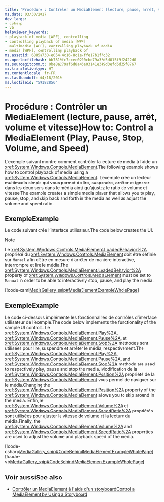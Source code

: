 ```yaml
---
title: 'Procédure : Contrôler un MediaElement (lecture, pause, arrêt, volume et vitesse)'
ms.date: 03/30/2017
dev_langs:
- csharp
- vb
helpviewer_keywords:
- playback of media [WPF], controlling
- controlling playback of media [WPF]
- multimedia [WPF], controlling playback of media
- media [WPF], controlling playback of
ms.assetid: 6885a730-e054-4c16-8c1e-ffe17b1f7c32
ms.openlocfilehash: bb7319fc7ccec0220cbd79a32d5d015f9f2422d0
ms.sourcegitcommit: 0be8a279af6d8a43e03141e349d3efd5d35f8767
ms.translationtype: HT
ms.contentlocale: fr-FR
ms.lasthandoff: 04/18/2019
ms.locfileid: "59182856"
---
```

# <a name="how-to-control-a-mediaelement-play-pause-stop-volume-and-speed"></a><span data-ttu-id="7a96d-102">Procédure : Contrôler un MediaElement (lecture, pause, arrêt, volume et vitesse)</span><span class="sxs-lookup"><span data-stu-id="7a96d-102">How to: Control a MediaElement (Play, Pause, Stop, Volume, and Speed)</span></span>
<span data-ttu-id="7a96d-103">L’exemple suivant montre comment contrôler la lecture de média à l’aide un <xref:System.Windows.Controls.MediaElement>.</span><span class="sxs-lookup"><span data-stu-id="7a96d-103">The following example shows how to control playback of media using a <xref:System.Windows.Controls.MediaElement>.</span></span> <span data-ttu-id="7a96d-104">L’exemple crée un lecteur multimédia simple qui vous permet de lire, suspendre, arrêter et ignorer dans les deux sens dans le média ainsi qu’ajustez le ratio de volume et vitesse.</span><span class="sxs-lookup"><span data-stu-id="7a96d-104">The example creates a simple media player that allows you to play, pause, stop, and skip back and forth in the media as well as adjust the volume and speed ratio.</span></span>  
  
## <a name="example"></a><span data-ttu-id="7a96d-105">Exemple</span><span class="sxs-lookup"><span data-stu-id="7a96d-105">Example</span></span>  
 <span data-ttu-id="7a96d-106">Le code suivant crée l’interface utilisateur.</span><span class="sxs-lookup"><span data-stu-id="7a96d-106">The code below creates the UI.</span></span>  
  
> [!NOTE]
>  <span data-ttu-id="7a96d-107">Le <xref:System.Windows.Controls.MediaElement.LoadedBehavior%2A> propriété du <xref:System.Windows.Controls.MediaElement> doit être définie sur `Manual` afin d’être en mesure d’arrêter de manière interactive, interrompre et lire le média.</span><span class="sxs-lookup"><span data-stu-id="7a96d-107">The <xref:System.Windows.Controls.MediaElement.LoadedBehavior%2A> property of <xref:System.Windows.Controls.MediaElement> must be set to `Manual` in order to be able to interactively stop, pause, and play the media.</span></span>  
  
 [!code-xaml[MediaGallery_snip#MediaElementExampleWholePage](~/samples/snippets/visualbasic/VS_Snippets_Wpf/MediaGallery_snip/VB/MediaElementExample.xaml#mediaelementexamplewholepage)]  
  
## <a name="example"></a><span data-ttu-id="7a96d-108">Exemple</span><span class="sxs-lookup"><span data-stu-id="7a96d-108">Example</span></span>  
 <span data-ttu-id="7a96d-109">Le code ci-dessous implémente les fonctionnalités de contrôles d’interface utilisateur de l’exemple.</span><span class="sxs-lookup"><span data-stu-id="7a96d-109">The code below implements the functionality of the sample UI controls.</span></span> <span data-ttu-id="7a96d-110">Le <xref:System.Windows.Controls.MediaElement.Play%2A>, <xref:System.Windows.Controls.MediaElement.Pause%2A>, et <xref:System.Windows.Controls.MediaElement.Stop%2A> méthodes sont utilisées pour lire, suspendre et arrêter le média, respectivement.</span><span class="sxs-lookup"><span data-stu-id="7a96d-110">The <xref:System.Windows.Controls.MediaElement.Play%2A>, <xref:System.Windows.Controls.MediaElement.Pause%2A>, and <xref:System.Windows.Controls.MediaElement.Stop%2A> methods are used to respectively play, pause and stop the media.</span></span> <span data-ttu-id="7a96d-111">Modification de la <xref:System.Windows.Controls.MediaElement.Position%2A> propriété de la <xref:System.Windows.Controls.MediaElement> vous permet de naviguer sur le média.</span><span class="sxs-lookup"><span data-stu-id="7a96d-111">Changing the <xref:System.Windows.Controls.MediaElement.Position%2A> property of the <xref:System.Windows.Controls.MediaElement> allows you to skip around in the media.</span></span> <span data-ttu-id="7a96d-112">Enfin, le <xref:System.Windows.Controls.MediaElement.Volume%2A> et <xref:System.Windows.Controls.MediaElement.SpeedRatio%2A> propriétés sont utilisées pour ajuster la vitesse de volume et la lecture du média.</span><span class="sxs-lookup"><span data-stu-id="7a96d-112">Finally, the <xref:System.Windows.Controls.MediaElement.Volume%2A> and <xref:System.Windows.Controls.MediaElement.SpeedRatio%2A> properties are used to adjust the volume and playback speed of the media.</span></span>  
  
 [!code-csharp[MediaGallery_snip#CodeBehindMediaElementExampleWholePage](~/samples/snippets/csharp/VS_Snippets_Wpf/MediaGallery_snip/CSharp/MediaElementExample.xaml.cs#codebehindmediaelementexamplewholepage)]
 [!code-vb[MediaGallery_snip#CodeBehindMediaElementExampleWholePage](~/samples/snippets/visualbasic/VS_Snippets_Wpf/MediaGallery_snip/VB/MediaElementExample.xaml.vb#codebehindmediaelementexamplewholepage)]  
  
## <a name="see-also"></a><span data-ttu-id="7a96d-113">Voir aussi</span><span class="sxs-lookup"><span data-stu-id="7a96d-113">See also</span></span>

- [<span data-ttu-id="7a96d-114">Contrôler un MediaElement à l'aide d'un storyboard</span><span class="sxs-lookup"><span data-stu-id="7a96d-114">Control a MediaElement by Using a Storyboard</span></span>](how-to-control-a-mediaelement-by-using-a-storyboard.md)
